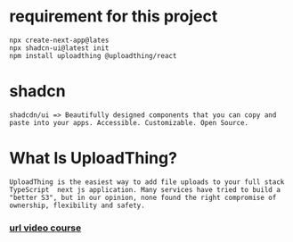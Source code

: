 # requirement for this project
```
npx create-next-app@lates
npx shadcn-ui@latest init
npm install uploadthing @uploadthing/react

```
# shadcn
```
shadcdn/ui => Beautifully designed components that you can copy and paste into your apps. Accessible. Customizable. Open Source.

```
# What Is UploadThing?
```
UploadThing is the easiest way to add file uploads to your full stack TypeScript  next js application. Many services have tried to build a "better S3", but in our opinion, none found the right compromise of ownership, flexibility and safety.
```
### [url video course](https://www.youtube.com/watch?v=zgGhzuBZOQg&t=3758s)
